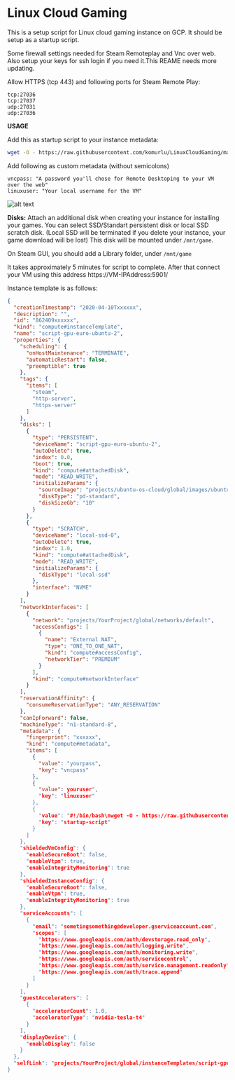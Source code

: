 # Linux Cloud Gaming

This is a setup script for Linux cloud gaming instance on GCP. It should be setup as a startup script.

Some firewall settings needed for Steam Remoteplay and Vnc over web. Also setup your keys for ssh login if you need it.This REAME needs more updating.

Allow HTTPS (tcp 443) and following ports for Steam Remote Play:
```
tcp:27036
tcp:27037
udp:27031
udp:27036
```

<b>USAGE</b>

Add this as startup script to your instance metadata:

```bash
wget -O - https://raw.githubusercontent.com/komurlu/LinuxCloudGaming/master/setupInstance.sh | bash
```
Add following as custom metadata (without semicolons)
```
vncpass: "A password you'll chose for Remote Desktoping to your VM over the web"
linuxuser: "Your local username for the VM"
```
![alt text](https://raw.githubusercontent.com/komurlu/LinuxCloudGaming/master/images/metadata.JPG)

<b>Disks:</b> Attach an additional disk when creating your instance for installing your games. You can select SSD/Standart persistent disk or local SSD scratch disk. (Local SSD will be terminated if you delete your instance, your game download will be lost) This disk will be mounted under `/mnt/game`.

On Steam GUI, you should add a Library folder, under `/mnt/game`

It takes approximately 5 minutes for script to complete. After that connect your VM using this address https://VM-IPAddress:5901/

Instance template is as follows:
```json
{
  "creationTimestamp": "2020-04-10Txxxxxx",
  "description": "",
  "id": "862409xxxxxx",
  "kind": "compute#instanceTemplate",
  "name": "script-gpu-euro-ubuntu-2",
  "properties": {
    "scheduling": {
      "onHostMaintenance": "TERMINATE",
      "automaticRestart": false,
      "preemptible": true
    },
    "tags": {
      "items": [
        "steam",
        "http-server",
        "https-server"
      ]
    },
    "disks": [
      {
        "type": "PERSISTENT",
        "deviceName": "script-gpu-euro-ubuntu-2",
        "autoDelete": true,
        "index": 0.0,
        "boot": true,
        "kind": "compute#attachedDisk",
        "mode": "READ_WRITE",
        "initializeParams": {
          "sourceImage": "projects/ubuntu-os-cloud/global/images/ubuntu-1804-bionic-v20200218",
          "diskType": "pd-standard",
          "diskSizeGb": "10"
        }
      },
      {
        "type": "SCRATCH",
        "deviceName": "local-ssd-0",
        "autoDelete": true,
        "index": 1.0,
        "kind": "compute#attachedDisk",
        "mode": "READ_WRITE",
        "initializeParams": {
          "diskType": "local-ssd"
        },
        "interface": "NVME"
      }
    ],
    "networkInterfaces": [
      {
        "network": "projects/YourProject/global/networks/default",
        "accessConfigs": [
          {
            "name": "External NAT",
            "type": "ONE_TO_ONE_NAT",
            "kind": "compute#accessConfig",
            "networkTier": "PREMIUM"
          }
        ],
        "kind": "compute#networkInterface"
      }
    ],
    "reservationAffinity": {
      "consumeReservationType": "ANY_RESERVATION"
    },
    "canIpForward": false,
    "machineType": "n1-standard-8",
    "metadata": {
      "fingerprint": "xxxxxx",
      "kind": "compute#metadata",
      "items": [
        {
          "value": "yourpass",
          "key": "vncpass"
        },
        {
          "value": youruser",
          "key": "linuxuser"
        },
        {
          "value": "#!/bin/bash\nwget -O - https://raw.githubusercontent.com/komurlu/LinuxCloudGaming/master/setupInstance.sh | bash",
          "key": "startup-script"
        }
      ]
    },
    "shieldedVmConfig": {
      "enableSecureBoot": false,
      "enableVtpm": true,
      "enableIntegrityMonitoring": true
    },
    "shieldedInstanceConfig": {
      "enableSecureBoot": false,
      "enableVtpm": true,
      "enableIntegrityMonitoring": true
    },
    "serviceAccounts": [
      {
        "email": "sometingsomething@developer.gserviceaccount.com",
        "scopes": [
          "https://www.googleapis.com/auth/devstorage.read_only",
          "https://www.googleapis.com/auth/logging.write",
          "https://www.googleapis.com/auth/monitoring.write",
          "https://www.googleapis.com/auth/servicecontrol",
          "https://www.googleapis.com/auth/service.management.readonly",
          "https://www.googleapis.com/auth/trace.append"
        ]
      }
    ],
    "guestAccelerators": [
      {
        "acceleratorCount": 1.0,
        "acceleratorType": "nvidia-tesla-t4"
      }
    ],
    "displayDevice": {
      "enableDisplay": false
    }
  },
  "selfLink": "projects/YourProject/global/instanceTemplates/script-gpu-euro-ubuntu-2"
}
```
